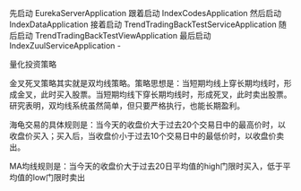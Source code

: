 先启动 EurekaServerApplication
跟着启动 IndexCodesApplication 
然后启动 IndexDataApplication
接着启动 TrendTradingBackTestServiceApplication
随后启动 TrendTradingBackTestViewApplication
最后启动 IndexZuulServiceApplication -

量化投资策略

金叉死叉策略其实就是双均线策略。策略思想是：当短期均线上穿长期均线时，形成金叉，此时买入股票。当短期均线下穿长期均线时，形成死叉，此时卖出股票。研究表明，双均线系统虽然简单，但只要严格执行，也能长期盈利。

海龟交易的具体规则是：当今天的收盘价大于过去20个交易日中的最高价时，以收盘价买入；买入后，当收盘价小于过去10个交易日中的最低价时，以收盘价卖出。

MA均线规则是：当今天的收盘价大于过去20日平均值的high门限时买入，低于平均值的low门限时卖出
